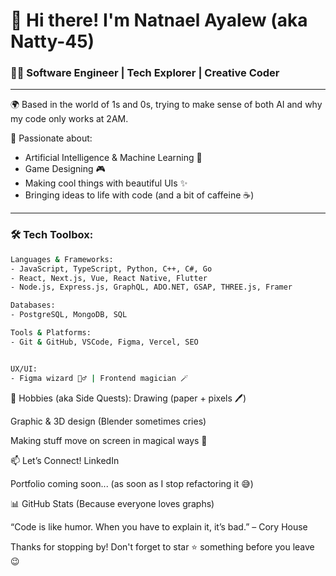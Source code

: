 # 👋 Hi there! I'm Natnael Ayalew (aka Natty-45)  

### 👨‍💻 Software Engineer | Tech Explorer | Creative Coder  

---

🌍 Based in the world of 1s and 0s, trying to make sense of both AI and why my code only works at 2AM.  

🧠 Passionate about:
- Artificial Intelligence & Machine Learning 🤖
- Game Designing 🎮
- Making cool things with beautiful UIs ✨
- Bringing ideas to life with code (and a bit of caffeine ☕)

---

### 🛠️ Tech Toolbox:

```bash
Languages & Frameworks:
- JavaScript, TypeScript, Python, C++, C#, Go
- React, Next.js, Vue, React Native, Flutter
- Node.js, Express.js, GraphQL, ADO.NET, GSAP, THREE.js, Framer

Databases:
- PostgreSQL, MongoDB, SQL

Tools & Platforms:
- Git & GitHub, VSCode, Figma, Vercel, SEO


UX/UI:
- Figma wizard 🧙‍♂️ | Frontend magician 🪄
```
🎨 Hobbies (aka Side Quests):
Drawing (paper + pixels 🖊️)

Graphic & 3D design (Blender sometimes cries)

Making stuff move on screen in magical ways 💫

📫 Let’s Connect!
LinkedIn

Portfolio coming soon... (as soon as I stop refactoring it 😅)

📊 GitHub Stats (Because everyone loves graphs)

“Code is like humor. When you have to explain it, it’s bad.” – Cory House

Thanks for stopping by! Don't forget to star ⭐ something before you leave 😉


